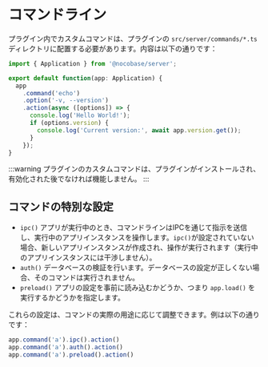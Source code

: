 # コマンドライン

プラグイン内でカスタムコマンドは、プラグインの `src/server/commands/*.ts` ディレクトリに配置する必要があります。内容は以下の通りです：

```ts
import { Application } from '@nocobase/server';

export default function(app: Application) {
  app
    .command('echo')
    .option('-v, --version')
    .action(async ([options]) => {
      console.log('Hello World!');
      if (options.version) {
        console.log('Current version:', await app.version.get());
      }
    });
}
```

:::warning
プラグインのカスタムコマンドは、プラグインがインストールされ、有効化された後でなければ機能しません。
:::

## コマンドの特別な設定

- `ipc()` アプリが実行中のとき、コマンドラインはIPCを通じて指示を送信し、実行中のアプリインスタンスを操作します。`ipc()`が設定されていない場合、新しいアプリインスタンスが作成され、操作が実行されます（実行中のアプリインスタンスには干渉しません）。
- `auth()` データベースの検証を行います。データベースの設定が正しくない場合、そのコマンドは実行されません。
- `preload()` アプリの設定を事前に読み込むかどうか、つまり `app.load()` を実行するかどうかを指定します。

これらの設定は、コマンドの実際の用途に応じて調整できます。例は以下の通りです：

```ts
app.command('a').ipc().action()
app.command('a').auth().action()
app.command('a').preload().action()
```

